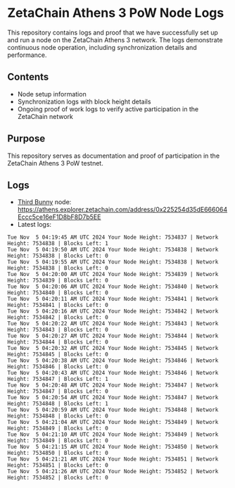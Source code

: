 # ZetaChain Athens 3 PoW Node Logs
This repository contains logs and proof that we have successfully set up and run a node on the ZetaChain Athens 3 network. The logs demonstrate continuous node operation, including synchronization details and performance.

## Contents
- Node setup information
- Synchronization logs with block height details
- Ongoing proof of work logs to verify active participation in the ZetaChain network

## Purpose
This repository serves as documentation and proof of participation in the ZetaChain Athens 3 PoW testnet.

## Logs

- [Third Bunny](https://thirdbunny.xyz/) node: https://athens.explorer.zetachain.com/address/0x225254d35dE666064Eccc5ce16eF1D8bF8D7b5EE
- Latest logs:
```
Tue Nov  5 04:19:45 AM UTC 2024 Your Node Height: 7534837 | Network Height: 7534838 | Blocks Left: 1
Tue Nov  5 04:19:50 AM UTC 2024 Your Node Height: 7534838 | Network Height: 7534838 | Blocks Left: 0
Tue Nov  5 04:19:55 AM UTC 2024 Your Node Height: 7534838 | Network Height: 7534838 | Blocks Left: 0
Tue Nov  5 04:20:00 AM UTC 2024 Your Node Height: 7534839 | Network Height: 7534839 | Blocks Left: 0
Tue Nov  5 04:20:06 AM UTC 2024 Your Node Height: 7534840 | Network Height: 7534840 | Blocks Left: 0
Tue Nov  5 04:20:11 AM UTC 2024 Your Node Height: 7534841 | Network Height: 7534841 | Blocks Left: 0
Tue Nov  5 04:20:16 AM UTC 2024 Your Node Height: 7534842 | Network Height: 7534842 | Blocks Left: 0
Tue Nov  5 04:20:22 AM UTC 2024 Your Node Height: 7534843 | Network Height: 7534843 | Blocks Left: 0
Tue Nov  5 04:20:27 AM UTC 2024 Your Node Height: 7534844 | Network Height: 7534844 | Blocks Left: 0
Tue Nov  5 04:20:32 AM UTC 2024 Your Node Height: 7534845 | Network Height: 7534845 | Blocks Left: 0
Tue Nov  5 04:20:38 AM UTC 2024 Your Node Height: 7534846 | Network Height: 7534846 | Blocks Left: 0
Tue Nov  5 04:20:43 AM UTC 2024 Your Node Height: 7534846 | Network Height: 7534847 | Blocks Left: 1
Tue Nov  5 04:20:48 AM UTC 2024 Your Node Height: 7534847 | Network Height: 7534847 | Blocks Left: 0
Tue Nov  5 04:20:54 AM UTC 2024 Your Node Height: 7534847 | Network Height: 7534848 | Blocks Left: 1
Tue Nov  5 04:20:59 AM UTC 2024 Your Node Height: 7534848 | Network Height: 7534848 | Blocks Left: 0
Tue Nov  5 04:21:04 AM UTC 2024 Your Node Height: 7534849 | Network Height: 7534849 | Blocks Left: 0
Tue Nov  5 04:21:10 AM UTC 2024 Your Node Height: 7534849 | Network Height: 7534849 | Blocks Left: 0
Tue Nov  5 04:21:15 AM UTC 2024 Your Node Height: 7534850 | Network Height: 7534850 | Blocks Left: 0
Tue Nov  5 04:21:21 AM UTC 2024 Your Node Height: 7534851 | Network Height: 7534851 | Blocks Left: 0
Tue Nov  5 04:21:26 AM UTC 2024 Your Node Height: 7534852 | Network Height: 7534852 | Blocks Left: 0
```

